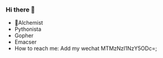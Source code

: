 ### Hi there 👋

<!--
**tt67wq/tt67wq** is a ✨ _special_ ✨ repository because its `README.md` (this file) appears on your GitHub profile.

Here are some ideas to get you started:

- 🔭 I’m currently working on ...
- 🌱 I’m currently learning ...
- 👯 I’m looking to collaborate on ...
- 🤔 I’m looking for help with ...
- 💬 Ask me about ...
- 📫 How to reach me: ...
- 😄 Pronouns: ...
- ⚡ Fun fact: ...
-->

- 🔭Alchemist
-   Pythonista
-   Gopher
-   Emacser
-   How to reach me: Add my wechat MTMzNzI1NzY5ODc=;
